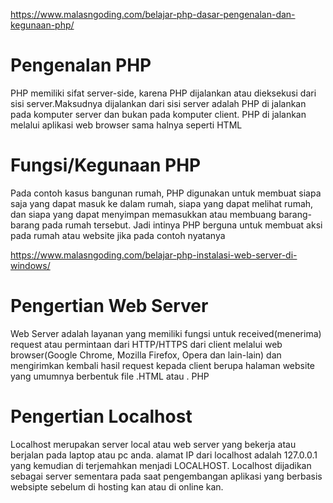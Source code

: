 https://www.malasngoding.com/belajar-php-dasar-pengenalan-dan-kegunaan-php/

# Pengenalan PHP
PHP memiliki sifat server-side, karena PHP dijalankan atau dieksekusi dari sisi server.Maksudnya 
dijalankan dari sisi server adalah PHP di jalankan pada komputer server dan bukan pada komputer client. 
PHP di jalankan melalui aplikasi web browser sama halnya seperti HTML

# Fungsi/Kegunaan PHP
Pada contoh kasus bangunan rumah, PHP digunakan untuk membuat siapa saja yang dapat masuk ke dalam rumah, 
siapa yang dapat melihat rumah, dan siapa yang dapat menyimpan memasukkan atau membuang barang-barang pada rumah tersebut. 
Jadi intinya PHP berguna untuk membuat aksi pada rumah atau website jika pada contoh nyatanya

https://www.malasngoding.com/belajar-php-instalasi-web-server-di-windows/

# Pengertian Web Server
Web Server adalah layanan yang memiliki fungsi untuk received(menerima) request atau permintaan dari HTTP/HTTPS dari 
client melalui web browser(Google Chrome, Mozilla Firefox, Opera dan lain-lain) dan mengirimkan kembali hasil request kepada 
client berupa halaman website yang umumnya berbentuk file .HTML atau . PHP

# Pengertian Localhost
Localhost merupakan server local atau web server yang bekerja atau berjalan pada laptop atau pc anda. alamat IP dari localhost 
adalah 127.0.0.1 yang kemudian di terjemahkan menjadi LOCALHOST. Localhost dijadikan sebagai server sementara pada saat pengembangan
 aplikasi yang berbasis websipte sebelum di hosting kan atau di online kan.
